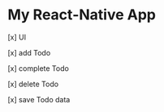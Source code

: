 # My React-Native App

[x] UI

[x] add Todo

[x] complete Todo

[x] delete Todo

[x] save Todo data
